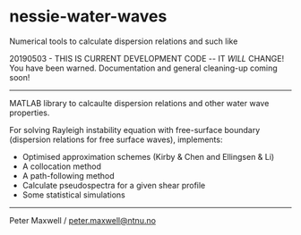 # nessie-water-waves
Numerical tools to calculate dispersion relations and such like

20190503 - THIS IS CURRENT DEVELOPMENT CODE -- IT _WILL_ CHANGE!  You have been warned.  Documentation and general cleaning-up coming soon!

--------

MATLAB library to calcaulte dispersion relations and other water wave properties.

For solving Rayleigh instability equation with free-surface boundary (dispersion relations for free surface waves), implements:

- Optimised approximation schemes (Kirby & Chen and Ellingsen & Li)
- A collocation method
- A path-following method
- Calculate pseudospectra for a given shear profile
- Some statistical simulations

--------

Peter Maxwell / peter.maxwell@ntnu.no

